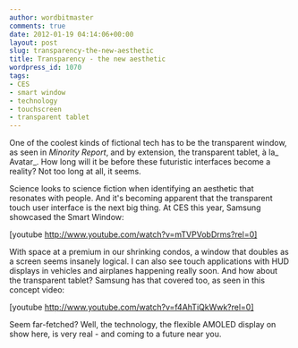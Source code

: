 ```yaml
---
author: wordbitmaster
comments: true
date: 2012-01-19 04:14:06+00:00
layout: post
slug: transparency-the-new-aesthetic
title: Transparency - the new aesthetic
wordpress_id: 1070
tags:
- CES
- smart window
- technology
- touchscreen
- transparent tablet
---
```


One of the coolest kinds of fictional tech has to be the transparent window, as seen in _Minority Report_, and by extension, the transparent tablet, à la_ Avatar_. How long will it be before these futuristic interfaces become a reality? Not too long at all, it seems.




Science looks to science fiction when identifying an aesthetic that resonates with people. And it's becoming apparent that the transparent touch user interface is the next big thing. At CES this year, Samsung showcased the Smart Window:




[youtube http://www.youtube.com/watch?v=mTVPVobDrms?rel=0]




With space at a premium in our shrinking condos, a window that doubles as a screen seems insanely logical. I can also see touch applications with HUD displays in vehicles and airplanes happening really soon. And how about the transparent tablet? Samsung has that covered too, as seen in this concept video:




[youtube http://www.youtube.com/watch?v=f4AhTiQkWwk?rel=0]




Seem far-fetched? Well, the technology, the flexible AMOLED display on show here, is very real - and coming to a future near you.
